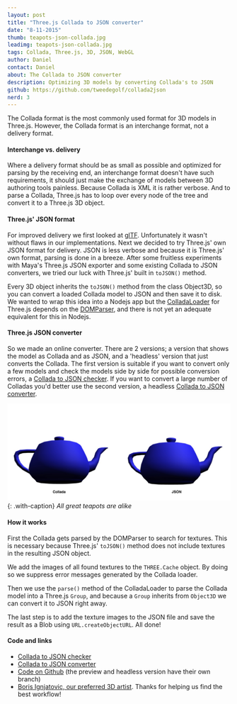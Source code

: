 ```yaml
---
layout: post
title: "Three.js Collada to JSON converter"
date: "8-11-2015"
thumb: teapots-json-collada.jpg
leadimg: teapots-json-collada.jpg
tags: Collada, Three.js, 3D, JSON, WebGL
author: Daniel
contact: Daniel
about: The Collada to JSON converter
description: Optimizing 3D models by converting Collada's to JSON
github: https://github.com/tweedegolf/collada2json
nerd: 3
---
```


The Collada format is the most commonly used format for 3D models in Three.js. However, the Collada format is an interchange format, not a delivery format. 

#### Interchange vs. delivery

Where a delivery format should be as small as possible and optimized for parsing by the receiving end, an interchange format doesn't have such requirements, it should just make the exchange of models between 3D authoring tools painless. Because Collada is XML it is rather verbose. And to parse a Collada, Three.js has to loop over every node of the tree and convert it to a Three.js 3D object.

#### Three.js' JSON format

For improved delivery we first looked at [glTF](http://threejs.org/docs/#Reference/Loaders/glTFLoader). Unfortunately it wasn't without flaws in our implementations. Next we decided to try Three.js' own JSON format for delivery. JSON is less verbose and because it is Three.js' own format, parsing is done in a breeze. After some fruitless experiments with Maya's Three.js JSON exporter and some existing Collada to JSON converters, we tried our luck with Three.js' built in `toJSON()` method.

Every 3D object inherits the `toJSON()` method from the class Object3D, so you can convert a loaded Collada model to JSON and then save it to disk. We wanted to wrap this idea into a Nodejs app but the [ColladaLoader](https://github.com/mrdoob/three.js/blob/master/examples/js/loaders/ColladaLoader.js) for Three.js depends on the [DOMParser](https://developer.mozilla.org/en-US/docs/Web/API/DOMParser), and there is not yet an adequate equivalent for this in Nodejs.

#### Three.js JSON converter

So we made an online converter. There are 2 versions; a version that shows the model as Collada and as JSON, and a 'headless' version that just converts the Collada. The first version is suitable if you want to convert only a few models and check the models side by side for possible conversion errors, a [Collada to JSON checker](http://data.tweedegolf.nl/collada2json/). If you want to convert a large number of Colladas you'd better use the second version, a headless [Collada to JSON converter](http://data.tweedegolf.nl/collada2json_headless/).

![Teapots](/assets/img/blog/teapots-json-collada.jpg){: .with-caption}
*All great teapots are alike*

#### How it works

First the Collada gets parsed by the DOMParser to search for textures. This is necessary because Three.js' `toJSON()` method does not include textures in the resulting JSON object.

We add the images of all found textures to the `THREE.Cache` object. By doing so we suppress error messages generated by the Collada loader.

Then we use the `parse()` method of the ColladaLoader to parse the Collada model into a Three.js `Group`, and because a `Group` inherits from `Object3D` we can convert it to JSON right away.

The last step is to add the texture images to the JSON file and save the result as a Blob using `URL.createObjectURL`. All done!


#### Code and links
 - [Collada to JSON checker](http://data.tweedegolf.nl/collada2json/)
 - [Collada to JSON converter](http://data.tweedegolf.nl/collada2json_headless/)
 - [Code on Github](https://github.com/tweedegolf/collada2json) (the preview and headless version have their own branch)
 - [Boris Ignjatovic, our preferred 3D artist](http://www.borisignjatovic.com/). Thanks for helping us find the best workflow!
